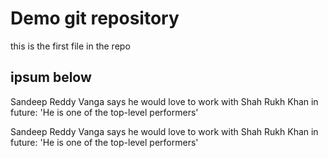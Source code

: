# Demo git repository
this is the first file in the repo

## ipsum below

Sandeep Reddy Vanga says he would love to work with Shah Rukh Khan in future: 'He is one of the top-level performers'

Sandeep Reddy Vanga says he would love to work with Shah Rukh Khan in future: 'He is one of the top-level performers'